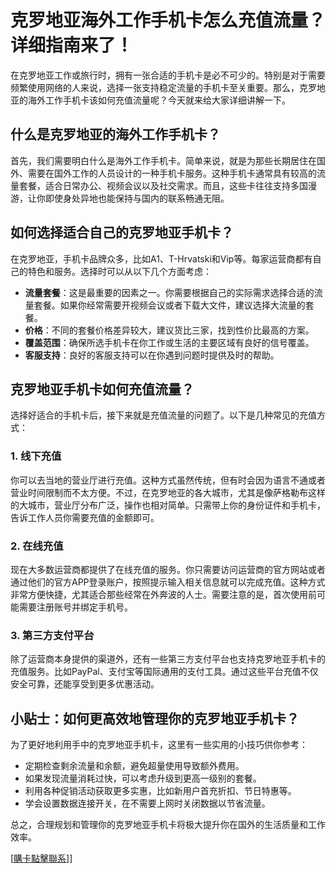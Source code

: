 # 克罗地亚海外工作手机卡怎么充值流量？详细指南来了！

在克罗地亚工作或旅行时，拥有一张合适的手机卡是必不可少的。特别是对于需要频繁使用网络的人来说，选择一张支持稳定流量的手机卡至关重要。那么，克罗地亚的海外工作手机卡该如何充值流量呢？今天就来给大家详细讲解一下。

## 什么是克罗地亚的海外工作手机卡？

首先，我们需要明白什么是海外工作手机卡。简单来说，就是为那些长期居住在国外、需要在国外工作的人员设计的一种手机卡服务。这种手机卡通常具有较高的流量套餐，适合日常办公、视频会议以及社交需求。而且，这些卡往往支持多国漫游，让你即使身处异地也能保持与国内的联系畅通无阻。

## 如何选择适合自己的克罗地亚手机卡？

在克罗地亚，手机卡品牌众多，比如A1、T-Hrvatski和Vip等。每家运营商都有自己的特色和服务。选择时可以从以下几个方面考虑：

- **流量套餐**：这是最重要的因素之一。你需要根据自己的实际需求选择合适的流量套餐。如果你经常需要开视频会议或者下载大文件，建议选择大流量的套餐。
- **价格**：不同的套餐价格差异较大，建议货比三家，找到性价比最高的方案。
- **覆盖范围**：确保所选手机卡在你工作或生活的主要区域有良好的信号覆盖。
- **客服支持**：良好的客服支持可以在你遇到问题时提供及时的帮助。

## 克罗地亚手机卡如何充值流量？

选择好适合的手机卡后，接下来就是充值流量的问题了。以下是几种常见的充值方式：

### 1. 线下充值

你可以去当地的营业厅进行充值。这种方式虽然传统，但有时会因为语言不通或者营业时间限制而不太方便。不过，在克罗地亚的各大城市，尤其是像萨格勒布这样的大城市，营业厅分布广泛，操作也相对简单。只需带上你的身份证件和手机卡，告诉工作人员你需要充值的金额即可。

### 2. 在线充值

现在大多数运营商都提供了在线充值的服务。你只需要访问运营商的官方网站或者通过他们的官方APP登录账户，按照提示输入相关信息就可以完成充值。这种方式非常方便快捷，尤其适合那些经常在外奔波的人士。需要注意的是，首次使用前可能需要注册账号并绑定手机号。

### 3. 第三方支付平台

除了运营商本身提供的渠道外，还有一些第三方支付平台也支持克罗地亚手机卡的充值服务。比如PayPal、支付宝等国际通用的支付工具。通过这些平台充值不仅安全可靠，还能享受到更多优惠活动。

## 小贴士：如何更高效地管理你的克罗地亚手机卡？

为了更好地利用手中的克罗地亚手机卡，这里有一些实用的小技巧供你参考：

- 定期检查剩余流量和余额，避免超量使用导致额外费用。
- 如果发现流量消耗过快，可以考虑升级到更高一级别的套餐。
- 利用各种促销活动获取更多实惠，比如新用户首充折扣、节日特惠等。
- 学会设置数据连接开关，在不需要上网时关闭数据以节省流量。

总之，合理规划和管理你的克罗地亚手机卡将极大提升你在国外的生活质量和工作效率。

[[購卡點擊聯系](https://t.me/s/esim1088)]]